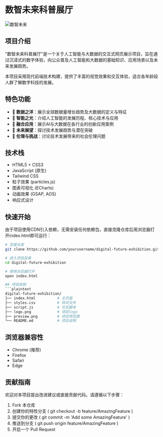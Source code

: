 # 数智未来科普展厅

![数智未来](./preview.png)

## 项目介绍

"数智未来科普展厅"是一个关于人工智能与大数据的交互式网页展示项目，旨在通过沉浸式的数字体验，向公众普及人工智能和大数据的基础知识、应用场景以及未来发展趋势。

本项目采用现代前端技术构建，提供了丰富的视觉效果和交互体验，适合各年龄段人群了解数字科技的发展。

## 特色功能

- 🌊 **数据之洋**：展示全球数据量增长趋势及大数据的定义与特征
- 🧠 **智能之光**：介绍人工智能的发展历程、核心技术与应用
- 🔄 **融合应用**：展示AI与大数据在各行业的创新应用案例
- 🔮 **未来展望**：探讨技术发展趋势与潜在突破
- 🤔 **伦理与挑战**：讨论技术发展带来的社会伦理问题

## 技术栈

- HTML5 + CSS3
- JavaScript (原生)
- Tailwind CSS
- 粒子效果 (particles.js)
- 图表可视化 (ECharts)
- 动画效果 (GSAP, AOS)
- 响应式设计

## 快速开始

由于项目使用CDN引入依赖，无需安装任何依赖包，直接克隆仓库后用浏览器打开index.html即可运行：

```bash
# 克隆仓库
git clone https://github.com/yourusername/digital-future-exhibition.git

# 进入项目目录
cd digital-future-exhibition

# 使用浏览器打开
open index.html

## 项目结构
```plaintext
digital-future-exhibition/
├── index.html          # 主页面
├── styles.css          # 样式文件
├── script.js           # 交互脚本
├── logo.png            # 项目logo
├── preview.png         # 项目预览图
└── README.md           # 项目说明
 ```

## 浏览器兼容性
- Chrome (推荐)
- Firefox
- Safari
- Edge

## 贡献指南
欢迎对本项目提出改进建议或直接贡献代码。请遵循以下步骤：

1. Fork 本仓库
2. 创建你的特性分支 ( git checkout -b feature/AmazingFeature )
3. 提交你的更改 ( git commit -m 'Add some AmazingFeature' )
4. 推送到分支 ( git push origin feature/AmazingFeature )
5. 开启一个 Pull Request

